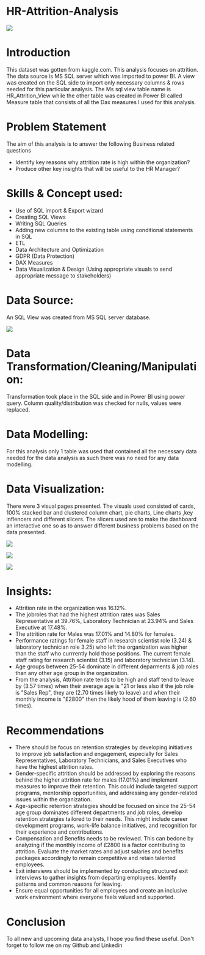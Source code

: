 # HR-Attrition-Analysis

![](Intro.jpg)

# Introduction

This dataset was gotten from kaggle.com. This analysis focuses on attrition. The data source is MS SQL server which was imported to power BI. A view was created on the SQL side to import only necessary columns & rows needed for this particular analysis. The Ms sql view table name is HR_Attrition_View while the other table was created in Power BI called Measure table that consists of all the Dax measures I used for this analysis.

# Problem Statement 

The aim of this analysis is to answer the following Business related questions

-  Identify key reasons why attrition rate is high within the organization?
-  Produce other key insights that will be useful to the HR Manager?
 
# Skills & Concept used:

- Use of SQL import & Export wizard
- Creating SQL Views
- Writing SQL Queries
- Adding new columns to the existing table using conditional statements in SQL
- ETL
- Data Architecture and Optimization
- GDPR (Data Protection)
- DAX Measures
- Data Visualization & Design (Using appropriate visuals to send appropriate message to stakeholders)

# Data Source:

An SQL View was created from MS SQL server database.

![](SQL_View.jpg)

# Data Transformation/Cleaning/Manipulation:

Transformation took place in the SQL side and in Power BI using power query. Column quality/distribution was checked for nulls, values were replaced. 

# Data Modelling:

For this analysis only 1 table was used that contained all the necessary data needed for the data analysis as such there was no need for any data modelling.

# Data Visualization:

There were 3 visual pages presented. The visuals used consisted of cards, 100% stacked bar and clustered column chart, pie charts, Line charts ,key inflencers and different slicers. The slicers used are to make the dashboard an interactive one so as to answer different business problems based on the data presented.

![](Visual_1.jpg)

![](Visual_2.jpg)

![](Visual_3.jpg)

# Insights:

- Attrition rate in the organization was 16.12%.
- The jobroles that had the highest attrition rates was Sales Representative at 39.76%, Laboratory Technician at 23.94% and Sales Executive at 17.48%.
- The attrition rate for Males was 17.01% and 14.80% for females.
- Performance ratings for female staff in research scientist role (3.24) & laboratory technician role 3.25) who left the organization was higher than the staff who currrently hold those positions. The current female staff rating for research scientist (3.15) and laboratory technician (3.14).
- Age groups between 25-54 dominate in different deparments & job roles than any other age group in the organization.
- From the analysis, Attrition rate tends to be high and staff tend to leave by (3.57 times) when their average age is "21 or less also if the job role is "Sales Rep", they are (2.70 times likely to leave) and when their monthly income is "£2800" then the likely hood of them leaving is (2.60 times).

# Recommendations

- There should be focus on retention strategies by developing initiatives to improve job satisfaction and engagement, especially for Sales Representatives, Laboratory Technicians, and Sales Executives who have the highest attrition rates. 
- Gender-specific attrition should be addressed by exploring the reasons behind the higher attrition rate for males (17.01%) and implement measures to improve their retention. This could include targeted support programs, mentorship opportunities, and addressing any gender-related issues within the organization.
- Age-specific retention strategies should be focused on since the 25-54 age group dominates different departments and job roles, develop retention strategies tailored to their needs. This might include career development programs, work-life balance initiatives, and recognition for their experience and contributions.
- Compensation and Benefits needs to be reviewed. This can bedone by analyzing if the monthly income of £2800 is a factor contributing to attrition. Evaluate the market rates and adjust salaries and benefits packages accordingly to remain competitive and retain talented employees.
- Exit interviews should be implemented by conducting structured exit interviews to gather insights from departing employees. Identify patterns and common reasons for leaving.
- Ensure equal opportunities for all employees and create an inclusive work environment where everyone feels valued and supported.

# Conclusion

To all new and upcoming data analysts, I hope you find these useful. Don't forget to follow me on my Github and Linkedin



 
